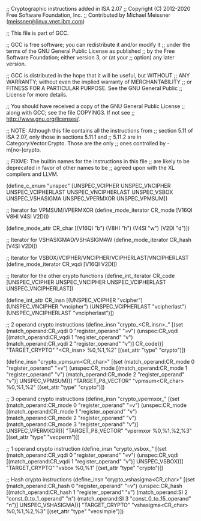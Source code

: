 ;; Cryptographic instructions added in ISA 2.07
;; Copyright (C) 2012-2020 Free Software Foundation, Inc.
;; Contributed by Michael Meissner (meissner@linux.vnet.ibm.com)

;; This file is part of GCC.

;; GCC is free software; you can redistribute it and/or modify it
;; under the terms of the GNU General Public License as published
;; by the Free Software Foundation; either version 3, or (at your
;; option) any later version.

;; GCC is distributed in the hope that it will be useful, but WITHOUT
;; ANY WARRANTY; without even the implied warranty of MERCHANTABILITY
;; or FITNESS FOR A PARTICULAR PURPOSE.  See the GNU General Public
;; License for more details.

;; You should have received a copy of the GNU General Public License
;; along with GCC; see the file COPYING3.  If not see
;; <http://www.gnu.org/licenses/>.

;; NOTE: Although this file contains all the instructions from
;; section 5.11 of ISA 2.07, only those in sections 5.11.1 and
;; 5.11.2 are in Category:Vector.Crypto.  Those are the only
;; ones controlled by -m[no-]crypto.

;; FIXME: The builtin names for the instructions in this file
;; are likely to be deprecated in favor of other names to be
;; agreed upon with the XL compilers and LLVM.

(define_c_enum "unspec"
  [UNSPEC_VCIPHER
   UNSPEC_VNCIPHER
   UNSPEC_VCIPHERLAST
   UNSPEC_VNCIPHERLAST
   UNSPEC_VSBOX
   UNSPEC_VSHASIGMA
   UNSPEC_VPERMXOR
   UNSPEC_VPMSUM])

;; Iterator for VPMSUM/VPERMXOR
(define_mode_iterator CR_mode [V16QI V8HI V4SI V2DI])

(define_mode_attr CR_char [(V16QI "b")
			   (V8HI  "h")
			   (V4SI  "w")
			   (V2DI  "d")])

;; Iterator for VSHASIGMAD/VSHASIGMAW
(define_mode_iterator CR_hash [V4SI V2DI])

;; Iterator for VSBOX/VCIPHER/VNCIPHER/VCIPHERLAST/VNCIPHERLAST
(define_mode_iterator CR_vqdi [V16QI V2DI])

;; Iterator for the other crypto functions
(define_int_iterator CR_code   [UNSPEC_VCIPHER
				UNSPEC_VNCIPHER
				UNSPEC_VCIPHERLAST
				UNSPEC_VNCIPHERLAST])

(define_int_attr CR_insn [(UNSPEC_VCIPHER      "vcipher")
			  (UNSPEC_VNCIPHER     "vncipher")
			  (UNSPEC_VCIPHERLAST  "vcipherlast")
			  (UNSPEC_VNCIPHERLAST "vncipherlast")])

;; 2 operand crypto instructions
(define_insn "crypto_<CR_insn>_<mode>"
  [(set (match_operand:CR_vqdi 0 "register_operand" "=v")
	(unspec:CR_vqdi [(match_operand:CR_vqdi 1 "register_operand" "v")
		      (match_operand:CR_vqdi 2 "register_operand" "v")]
		     CR_code))]
  "TARGET_CRYPTO"
  "<CR_insn> %0,%1,%2"
  [(set_attr "type" "crypto")])

(define_insn "crypto_vpmsum<CR_char>"
  [(set (match_operand:CR_mode 0 "register_operand" "=v")
	(unspec:CR_mode [(match_operand:CR_mode 1 "register_operand" "v")
			 (match_operand:CR_mode 2 "register_operand" "v")]
			UNSPEC_VPMSUM))]
  "TARGET_P8_VECTOR"
  "vpmsum<CR_char> %0,%1,%2"
  [(set_attr "type" "crypto")])

;; 3 operand crypto instructions
(define_insn "crypto_vpermxor_<mode>"
  [(set (match_operand:CR_mode 0 "register_operand" "=v")
	(unspec:CR_mode [(match_operand:CR_mode 1 "register_operand" "v")
			 (match_operand:CR_mode 2 "register_operand" "v")
			 (match_operand:CR_mode 3 "register_operand" "v")]
			UNSPEC_VPERMXOR))]
  "TARGET_P8_VECTOR"
  "vpermxor %0,%1,%2,%3"
  [(set_attr "type" "vecperm")])

;; 1 operand crypto instruction
(define_insn "crypto_vsbox_<mode>"
  [(set (match_operand:CR_vqdi 0 "register_operand" "=v")
	(unspec:CR_vqdi [(match_operand:CR_vqdi 1 "register_operand" "v")]
		     UNSPEC_VSBOX))]
  "TARGET_CRYPTO"
  "vsbox %0,%1"
  [(set_attr "type" "crypto")])

;; Hash crypto instructions
(define_insn "crypto_vshasigma<CR_char>"
  [(set (match_operand:CR_hash 0 "register_operand" "=v")
	(unspec:CR_hash [(match_operand:CR_hash 1 "register_operand" "v")
			 (match_operand:SI 2 "const_0_to_1_operand" "n")
			 (match_operand:SI 3 "const_0_to_15_operand" "n")]
			UNSPEC_VSHASIGMA))]
  "TARGET_CRYPTO"
  "vshasigma<CR_char> %0,%1,%2,%3"
  [(set_attr "type" "vecsimple")])
